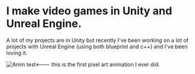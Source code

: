 # I make video games in Unity and Unreal Engine.
A lot of my projects are in Unity but recently I've been working on a lot of projects with Unreal Engine (using both blueprint and c++) and I've been loving it.

![Anim test](https://user-images.githubusercontent.com/52744447/209576118-26b31578-edb2-436c-bb7c-5e6a6d7a3d74.gif)<--- this is the first pixel art animation I ever did.

<!---
Tarroook/Tarroook is a ✨ special ✨ repository because its `README.md` (this file) appears on your GitHub profile.
You can click the Preview link to take a look at your changes.
--->
